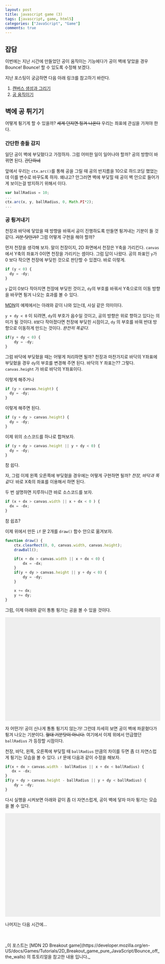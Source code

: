 ```yaml
---
layout: post
title: javascript game (3)
tags: [javascript, game, html5]
categories: ["JavaScript", "Game"]
comments: true
---
```


## 잡담

이번에는 지난 시간에 만들었던 공이 움직이는 기능에다가 공이 벽에 닿았을 경우 Bounce! Bounce! 할 수 있도록 수정해 보겠다.

지난 포스팅이 궁금하면 다음 아래 링크를 참고하기 바란다.

1. [캔버스 생성과 그리기](/2017/04/17/js-game-01/)
2. [공 움직이기](/2017/04/18/js-game-02/)

## 벽에 공 튀기기

어떻게 튕기게 할 수 있을까? ~~세게 던지면 튕겨 나온다~~ 우리는 좌표에 관심을 가져야 한다.

### 간단한 충돌 감지

일단 공이 벽에 부딪혔다고 가정하자. 그럼 어떠한 일이 일어나야 할까? 공의 방향이 바뀌면 된다. ~~간단하네~~

앞에서 우리는 `ctx.arc()`를 통해 공을 그릴 때 공의 반지름을 10으로 하드코딩 했었는데 이를 변수로 바꾸도록 하자. 왜냐고? 안그러면 벽에 부딪힐 때 공이 벽 안으로 들어가게 보이는걸 방지하기 위해서 이다.

```javascript
var ballRadius = 10;
...
ctx.arc(x, y, ballRadius, 0, Math.PI*2);
...
```

###  공 튕겨내기

천장과 바닥에 닿았을 때 방향을 바꿔서 공이 진행하도록 만들면 튕겨내는 기분이 들 것 같다. ~~기분 탓인가?~~ 그럼 어떻게 구현을 해야 할까?

먼저 천장을 생각해 보자. 말이 천장이지, 2D 화면에서 천장은 Y축을 가리킨다. `canvas`에서 Y축의 좌표가 0이면 천장을 가리키는 셈이다. 그럼 답이 나왔다. 공의 좌표인 `y`가 0 보다 작으면 천장에 부딪힌 것으로 판단할 수 있겠다. 바로 이렇게.

```javascript
if (y < 0) {
  dy = -dy;
}
```

`y` 값이 0보다 작아지면 천장에 부딪힌 것이고, `dy`의 부호를 바꿔서 Y축으로의 이동 방향을 바꾸면 튕겨 나오는 효과를 볼 수 있다.

[MDN](https://developer.mozilla.org/en-US/docs/Games/Tutorials/2D_Breakout_game_pure_JavaScript/Bounce_off_the_walls)의 예제에서는 아래와 같이 나와 있는데, 사실 같은 의미이다.

`y + dy < 0` 이 되려면, `dy`의 부호가 음수일 것이고, 공의 방향은 위로 향하고 있다는 의미가 될 것이다. `0`보다 작아졌다면 천장에 부딪힌 시점이고, `dy` 의 부호를 바꿔 반대 방향으로 이동하게 만드는 것이다. _완전히 똑같다._

```javascript
if(y + dy < 0) {
    dy = -dy;
}
```

그럼 바닥에 부딪혔을 때는 어떻게 처리하면 될까? 천장과 마찬가지로 바닥의 Y좌표에 부딪혔을 경우 `dy`의 부호를 변경해 주면 된다. 바닥의 Y 좌표는?? 그렇다. `canvas.height` 가 바로 바닥의 Y좌표이다.

이렇게 해주거나

```javascript
if (y > canvas.height) {
  dy = -dy;
}
```

이렇게 해주면 된다.

```javascript
if (y + dy > canvas.height) {
  dy = -dy;
}
```

이제 위의 소스코드를 하나로 합쳐보자.

```javascript
if (y + dy > canvas.height || y + dy < 0) {
  dy = -dy;
}
```

참 쉽다.

자, 그럼 이제 왼쪽 오른쪽에 부딪혔을 경우에는 어떻게 구현하면 될까? _천장, 바닥과 똑같다._ 바로 X축의 좌표를 이용해서 하면 된다.

두 번 설명하면 지루하니깐 바로 소스코드를 보자.

```javascript
if (x + dx > canvas.width || x + dx < 0 ) {
  dx = -dx;
}
```

참 쉽죠?

이제 위에서 만든 `if` 문 2개를 `draw()` 함수 안으로 옮겨보자.

```javascript
function draw() {
    ctx.clearRect(0, 0, canvas.width, canvas.height);
    drawBall();

    if(x + dx > canvas.width || x + dx < 0) {
        dx = -dx;
    }
    if(y + dy > canvas.height || y + dy < 0) {
        dy = -dy;
    }

    x += dx;
    y += dy;
}
```

그럼, 이제 아래와 같이 통통 튕기는 공을 볼 수 있을 것이다.

<body>
<style>
  * {padding: 0; margin: 0; }
  canvas {background: #eee; display: block; margin: 0 auto;}
</style>
  <canvas id="myCanvas" width="480" height="320"></canvas>

<script>
  const canvas = document.getElementById('myCanvas');
  const ctx = canvas.getContext('2d');
  let x = canvas.width / 2;
  let y = canvas.height - 30;
  let dx = 2;
  let dy = -2;

  function drawBall() {
      ctx.beginPath();
      ctx.arc(x, y, 10, 0, Math.PI*2);
      ctx.fillStyle = "#0095DD";
      ctx.fill();
      ctx.closePath();
  }

  function draw() {
      ctx.clearRect(0, 0, canvas.width, canvas.height);
      drawBall();

      if(x + dx > canvas.width || x + dx < 0) {
          dx = -dx;
      }
      if(y + dy > canvas.height || y + dy < 0) {
          dy = -dy;
      }

      x += dx;
      y += dy;
  }
  setInterval(draw, 10);
</script>
</body>

자 어떤가! 공이 신나게 통통 튕기지 않는가! 그런데 자세히 보면 공이 벽에 파묻혔다가 튕겨 나오는 기분이다. ~~절대 기분탓이 아니다.~~ 여기에서 이제 위에서 언급했던 `ballRadius` 가 등장할 시점이다.

천장, 바닥, 왼쪽, 오른쪽에 부딪힐 때 `ballRadius` 만큼의 차이를 두면 좀 더 자연스럽게 튕기는 모습을 볼 수 있다. `if` 문에 다음과 같이 수정을 해보자.

```javascript
if(x + dx > canvas.width - ballRadius || x + dx < ballRadius) {
   dx = -dx;
}
if(y + dy > canvas.height - ballRadius || y + dy < ballRadius) {
    dy = -dy;
}
```

다시 실행을 시켜보면 아래와 같이 좀 더 자연스럽게, 공이 벽에 닿자 마자 튕기는 모습을 볼 수 있다.

<body>
<style>
  * {padding: 0; margin: 0; }
  canvas {background: #eee; display: block; margin: 0 auto;}
</style>
  <canvas id="myCanvas1" width="480" height="320"></canvas>

<script>
  const canvas1 = document.getElementById('myCanvas1');
  const ctx1 = canvas1.getContext('2d');
  let x1 = canvas1.width / 2;
  let y1 = canvas1.height - 30;
  let dx1 = 2;
  let dy1 = -2;
  const ballRadius1 = 10;

  function drawBall1() {
      ctx1.beginPath();
      ctx1.arc(x1, y1, ballRadius1, 0, Math.PI*2);
      ctx1.fillStyle = "#0095DD";
      ctx1.fill();
      ctx1.closePath();
  }

  function draw1() {
      ctx1.clearRect(0, 0, canvas1.width, canvas1.height);
      drawBall1();

      if(x1 + dx1 > canvas1.width - ballRadius1 || x1 + dx1 < ballRadius1) {
         dx1 = -dx1;
      }
      if(y1 + dy1 > canvas1.height - ballRadius1 || y1 + dy1 < ballRadius1) {
          dy1 = -dy1;
      }

      x1 += dx1;
      y1 += dy1;
  }
  setInterval(draw1, 10);
</script>
</body>


나머지는 다음 시간에...

<br/>
<br/>
_이 포스트는 [MDN 2D Breakout game](https://developer.mozilla.org/en-US/docs/Games/Tutorials/2D_Breakout_game_pure_JavaScript/Bounce_off_the_walls) 의 튜토리얼을 참고한 내용 입니다._
